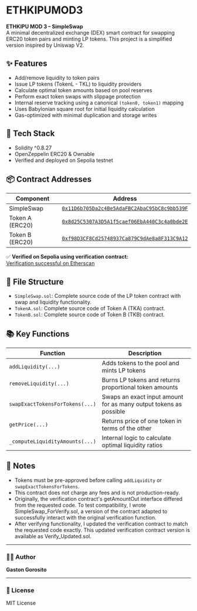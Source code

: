 # ETHKIPUMOD3

**ETHKIPU MOD 3 – SimpleSwap**  
A minimal decentralized exchange (DEX) smart contract for swapping ERC20 token pairs and minting LP tokens. This project is a simplified version inspired by Uniswap V2.

## ✨ Features

- Add/remove liquidity to token pairs
- Issue LP tokens (TokenL - TKL) to liquidity providers
- Calculate optimal token amounts based on pool reserves
- Perform exact token swaps with slippage protection
- Internal reserve tracking using a canonical `(token0, token1)` mapping
- Uses Babylonian square root for initial liquidity calculation
- Gas-optimized with minimal duplication and storage writes

## 🔧 Tech Stack

- Solidity ^0.8.27
- OpenZeppelin ERC20 & Ownable
- Verified and deployed on Sepolia testnet

## 📦 Contract Addresses

| Component      | Address |
|----------------|---------|
| SimpleSwap     | [`0x11D6b705Da2c4Be5AdaFBC2AbaC95bC8c9bb539F`](https://sepolia.etherscan.io/address/0x11D6b705Da2c4Be5AdaFBC2AbaC95bC8c9bb539F) |
| Token A (ERC20)| [`0x8d25C5307A3D5A1f5caef06EbA440C3c4a0bde2E`](https://sepolia.etherscan.io/address/0x8d25C5307A3D5A1f5caef06EbA440C3c4a0bde2E) |
| Token B (ERC20)| [`0xf98D3CF8Cd25748937Ca879C9dAe8a8F313C9A12`](https://sepolia.etherscan.io/address/0xf98D3CF8Cd25748937Ca879C9dAe8a8F313C9A12) |

✅ **Verified on Sepolia using verification contract:**  
[Verification successful on Etherscan](https://sepolia.etherscan.io/tx/0x58f2bbd2352c00693bbb35266c60d3d4825bbb054d369875681281c9b15403e8)

## 📁 File Structure

- `SimpleSwap.sol`: Complete source code of the LP token contract with swap and liquidity functionality.
- `TokenA.sol`: Complete source code of Token A (TKA) contract.
- `TokenB.sol`: Complete source code of Token B (TKB) contract.

## 📚 Key Functions

| Function | Description |
|---------|-------------|
| `addLiquidity(...)` | Adds tokens to the pool and mints LP tokens |
| `removeLiquidity(...)` | Burns LP tokens and returns proportional token amounts |
| `swapExactTokensForTokens(...)` | Swaps an exact input amount for as many output tokens as possible |
| `getPrice(...)` | Returns price of one token in terms of the other |
| `_computeLiquidityAmounts(...)` | Internal logic to calculate optimal liquidity ratios |

## 📌 Notes

- Tokens must be pre-approved before calling `addLiquidity` or `swapExactTokensForTokens`.
- This contract does not charge any fees and is not production-ready.
- Originally, the verification contract's getAmountOut interface differed from the requested code. To test compatibility, I wrote SimpleSwap_ForVerify.sol, a version of the contract adapted to successfully interact with the original verification function.
- After verifying functionality, I updated the verification contract to match the requested code exactly. This updated verification contract version is available as Verify_Updated.sol.

---

### 👨‍💻 Author

**Gaston Gorosito**

---

### 📝 License

MIT License
